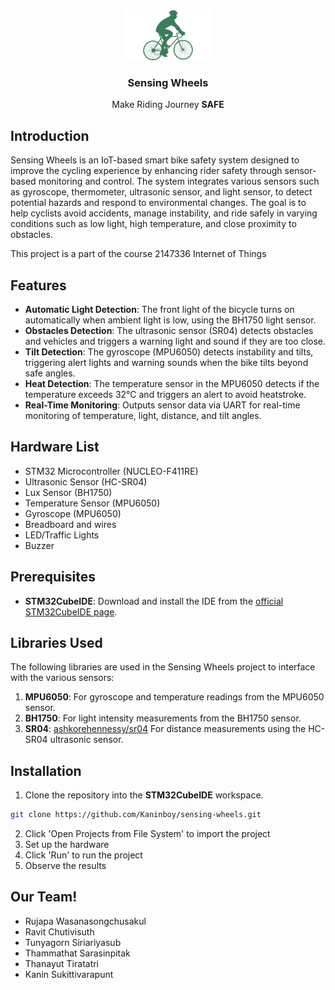 <div align="center">
  <a href="https://github.com/Kaninboy/sensing-wheels">
    <img src="/logo.png" alt="Logo" width="140" height="80">
  </a>
<h3 align="center">Sensing Wheels</h3>
  <p align="center">
    Make Riding Journey <b>SAFE</b>
  </p>
</div>

## Introduction
Sensing Wheels is an IoT-based smart bike safety system designed to improve the cycling experience by enhancing rider safety through sensor-based monitoring and control. 
The system integrates various sensors such as gyroscope, thermometer, ultrasonic sensor, and light sensor, to detect potential hazards and respond to environmental changes. 
The goal is to help cyclists avoid accidents, manage instability, and ride safely in varying conditions such as low light, high temperature, and close proximity to obstacles.

This project is a part of the course 2147336 Internet of Things

## Features
- **Automatic Light Detection**: The front light of the bicycle turns on automatically when ambient light is low, using the BH1750 light sensor.
- **Obstacles Detection**: The ultrasonic sensor (SR04) detects obstacles and vehicles and triggers a warning light and sound if they are too close.
- **Tilt Detection**: The gyroscope (MPU6050) detects instability and tilts, triggering alert lights and warning sounds when the bike tilts beyond safe angles.
- **Heat Detection**: The temperature sensor in the MPU6050 detects if the temperature exceeds 32°C and triggers an alert to avoid heatstroke.
- **Real-Time Monitoring**: Outputs sensor data via UART for real-time monitoring of temperature, light, distance, and tilt angles.

## Hardware List
- STM32 Microcontroller (NUCLEO-F411RE)
- Ultrasonic Sensor (HC-SR04)
- Lux Sensor (BH1750)
- Temperature Sensor (MPU6050)
- Gyroscope (MPU6050)
- Breadboard and wires
- LED/Traffic Lights
- Buzzer

## Prerequisites
- **STM32CubeIDE**: Download and install the IDE from the [official STM32CubeIDE page](https://www.st.com/en/development-tools/stm32cubeide.html).

## Libraries Used
The following libraries are used in the Sensing Wheels project to interface with the various sensors:

1. **MPU6050**: For gyroscope and temperature readings from the MPU6050 sensor.
2. **BH1750**: For light intensity measurements from the BH1750 sensor.
3. **SR04**: [ashkorehennessy/sr04](https://github.com/ashkorehennessy/sr04) For distance measurements using the HC-SR04 ultrasonic sensor.

## Installation
1. Clone the repository into the **STM32CubeIDE** workspace.

```bash
git clone https://github.com/Kaninboy/sensing-wheels.git
```

2. Click 'Open Projects from File System' to import the project
3. Set up the hardware
4. Click 'Run' to run the project
5. Observe the results

## Our Team!
- Rujapa Wasanasongchusakul
- Ravit Chutivisuth
- Tunyagorn Siriariyasub
- Thammathat Sarasinpitak
- Thanayut Tiratatri
- Kanin Sukittivarapunt

